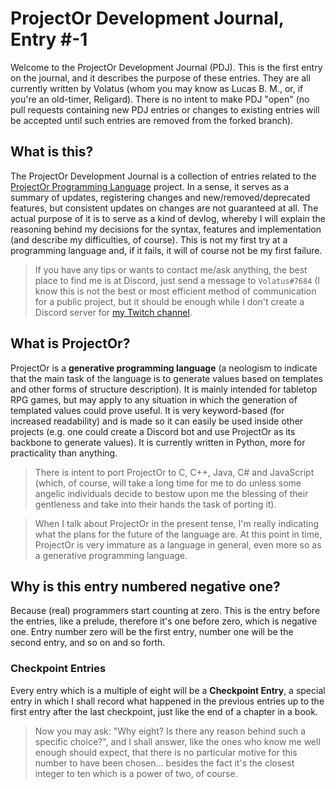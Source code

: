 # ProjectOr Development Journal, Entry #-1

Welcome to the ProjectOr Development Journal (PDJ). This is the first entry on
the journal, and it describes the purpose of these entries. They are all
currently written by Volatus (whom you may know as Lucas B. M., or, if you're
an old-timer, Religard). There is no intent to make PDJ "open" (no pull
requests containing new PDJ entries or changes to existing entries will be
accepted until such entries are removed from the forked branch).

## What is this?

The ProjectOr Development Journal is a collection of entries related to the
[ProjectOr Programming Language](https://github.com/volatusveritas/projector)
project. In a sense, it serves as a summary of updates, registering changes and
new/removed/deprecated features, but consistent updates on changes are not
guaranteed at all. The actual purpose of it is to serve as a kind of devlog,
whereby I will explain the reasoning behind my decisions for the syntax,
features and implementation (and describe my difficulties, of course). This is
not my first try at a programming language and, if it fails, it will of course
not be my first failure.

> If you have any tips or wants to contact me/ask anything, the best place to
> find me is at Discord, just send a message to `Volatus#7684` (I know this is
> not the best or most efficient method of communication for a public project,
> but it should be enough while I don't create a Discord server for [my Twitch
> channel](https://twitch.tv/veritasvolatus).

## What is ProjectOr?

ProjectOr is a **generative programming language** (a neologism to indicate
that the main task of the language is to generate values based on templates and
other forms of structure description). It is mainly intended for tabletop RPG
games, but may apply to any situation in which the generation of templated
values could prove useful. It is very keyword-based (for increased readability)
and is made so it can easily be used inside other projects (e.g. one could
create a Discord bot and use ProjectOr as its backbone to generate values). It
is currently written in Python, more for practicality than anything.

> There is intent to port ProjectOr to C, C++, Java, C# and JavaScript (which,
> of course, will take a long time for me to do unless some angelic individuals
> decide to bestow upon me the blessing of their gentleness and take into their
> hands the task of porting it).

<!-- This comment is an MD028 fix-hack -->

> When I talk about ProjectOr in the present tense, I'm really indicating what
> the plans for the future of the language are. At this point in time,
> ProjectOr is very immature as a language in general, even more so as a
> generative programming language.

## Why is this entry numbered negative one?

Because (real) programmers start counting at zero. This is the entry before the
entries, like a prelude, therefore it's one before zero, which is negative one.
Entry number zero will be the first entry, number one will be the second entry,
and so on and so forth.

### Checkpoint Entries

Every entry which is a multiple of eight will be a **Checkpoint Entry**, a
special entry in which I shall record what happened in the previous entries up
to the first entry after the last checkpoint, just like the end of a chapter in
a book.

> Now you may ask: "Why eight? Is there any reason behind such a specific
> choice?", and I shall answer, like the ones who know me well enough should
> expect, that there is no particular motive for this number to have been
> chosen... besides the fact it's the closest integer to ten which is a power
> of two, of course.
